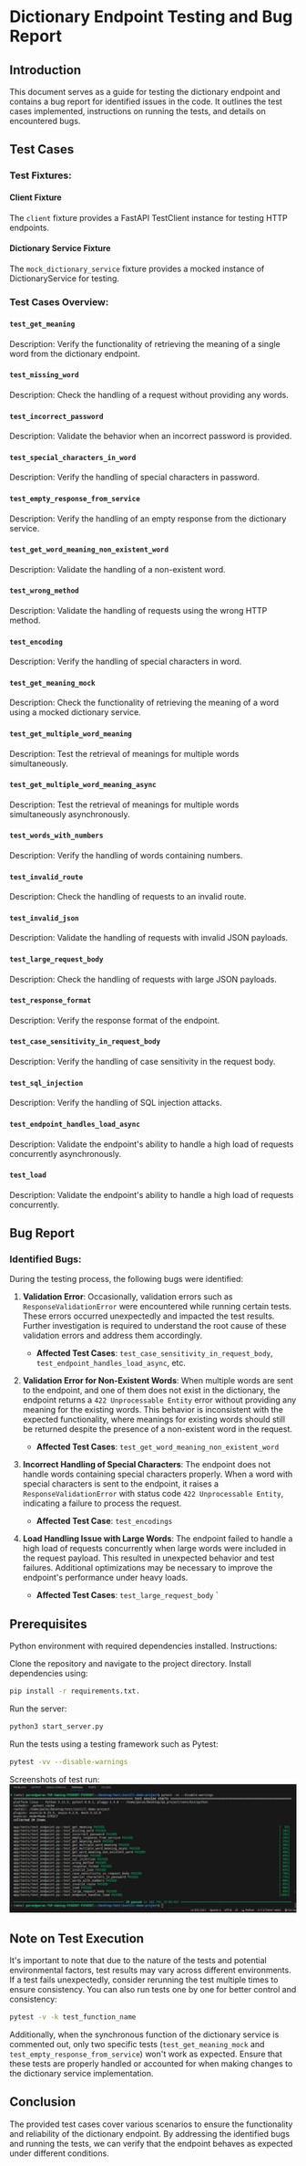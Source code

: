 # Dictionary Endpoint Testing and Bug Report

## Introduction
This document serves as a guide for testing the dictionary endpoint and contains a bug report for identified issues in the code. It outlines the test cases implemented, instructions on running the tests, and details on encountered bugs.

## Test Cases

### Test Fixtures:

#### Client Fixture

The `client` fixture provides a FastAPI TestClient instance for testing HTTP endpoints.

#### Dictionary Service Fixture

The `mock_dictionary_service` fixture provides a mocked instance of DictionaryService for testing.

### Test Cases Overview:

#### `test_get_meaning`

Description: Verify the functionality of retrieving the meaning of a single word from the dictionary endpoint.

#### `test_missing_word`

Description: Check the handling of a request without providing any words.

#### `test_incorrect_password`

Description: Validate the behavior when an incorrect password is provided.

#### `test_special_characters_in_word`

Description: Verify the handling of special characters in password.

#### `test_empty_response_from_service`

Description: Verify the handling of an empty response from the dictionary service.

#### `test_get_word_meaning_non_existent_word`

Description: Validate the handling of a non-existent word.

#### `test_wrong_method`

Description: Validate the handling of requests using the wrong HTTP method.

#### `test_encoding`

Description: Verify the handling of special characters in word.

#### `test_get_meaning_mock`

Description: Check the functionality of retrieving the meaning of a word using a mocked dictionary service.

#### `test_get_multiple_word_meaning`

Description: Test the retrieval of meanings for multiple words simultaneously.

#### `test_get_multiple_word_meaning_async`

Description: Test the retrieval of meanings for multiple words simultaneously asynchronously.

#### `test_words_with_numbers`

Description: Verify the handling of words containing numbers.

#### `test_invalid_route`

Description: Check the handling of requests to an invalid route.

#### `test_invalid_json`

Description: Validate the handling of requests with invalid JSON payloads.

#### `test_large_request_body`

Description: Check the handling of requests with large JSON payloads.

#### `test_response_format`

Description: Verify the response format of the endpoint.

#### `test_case_sensitivity_in_request_body`

Description: Verify the handling of case sensitivity in the request body.

#### `test_sql_injection`

Description: Verify the handling of SQL injection attacks.

#### `test_endpoint_handles_load_async`

Description: Validate the endpoint's ability to handle a high load of requests concurrently asynchronously.

#### `test_load`

Description: Validate the endpoint's ability to handle a high load of requests concurrently.

## Bug Report

### Identified Bugs:

During the testing process, the following bugs were identified:

1. **Validation Error**: Occasionally, validation errors such as `ResponseValidationError` were encountered while running certain tests. These errors occurred unexpectedly and impacted the test results. Further investigation is required to understand the root cause of these validation errors and address them accordingly.

   - **Affected Test Cases**: `test_case_sensitivity_in_request_body`, `test_endpoint_handles_load_async`, etc.

2. **Validation Error for Non-Existent Words**: When multiple words are sent to the endpoint, and one of them does not exist in the dictionary, the endpoint returns a `422 Unprocessable Entity` error without providing any meaning for the existing words. This behavior is inconsistent with the expected functionality, where meanings for existing words should still be returned despite the presence of a non-existent word in the request.

   - **Affected Test Cases**: `test_get_word_meaning_non_existent_word`


3. **Incorrect Handling of Special Characters**: The endpoint does not handle words containing special characters properly. When a word with special characters is sent to the endpoint, it raises a `ResponseValidationError` with status code `422 Unprocessable Entity`, indicating a failure to process the request.

   - **Affected Test Case**: `test_encodings`

4. **Load Handling Issue with Large Words**: The endpoint failed to handle a high load of requests concurrently when large words were included in the request payload. This resulted in unexpected behavior and test failures. Additional optimizations may be necessary to improve the endpoint's performance under heavy loads.

   - **Affected Test Cases**: `test_large_request_body`
`

## Prerequisites

Python environment with required dependencies installed.
Instructions:

Clone the repository and navigate to the project directory.
Install dependencies using:
```bash
pip install -r requirements.txt.
```
Run the server:
```bash
python3 start_server.py
```
Run the tests using a testing framework such as Pytest:

```bash
pytest -vv --disable-warnings
```

Screenshots of test run:
![Test Screenshot](app/tests/screenshots/screenshot.png)

## Note on Test Execution

It's important to note that due to the nature of the tests and potential environmental factors, test results may vary across different environments. If a test fails unexpectedly, consider rerunning the test multiple times to ensure consistency. You can also run tests one by one for better control and consistency:

```bash
pytest -v -k test_function_name
```

Additionally, when the synchronous function of the dictionary service is commented out, only two specific tests (`test_get_meaning_mock` and `test_empty_response_from_service`) won't work as expected. Ensure that these tests are properly handled or accounted for when making changes to the dictionary service implementation.

## Conclusion
The provided test cases cover various scenarios to ensure the functionality and reliability of the dictionary endpoint. By addressing the identified bugs and running the tests, we can verify that the endpoint behaves as expected under different conditions.